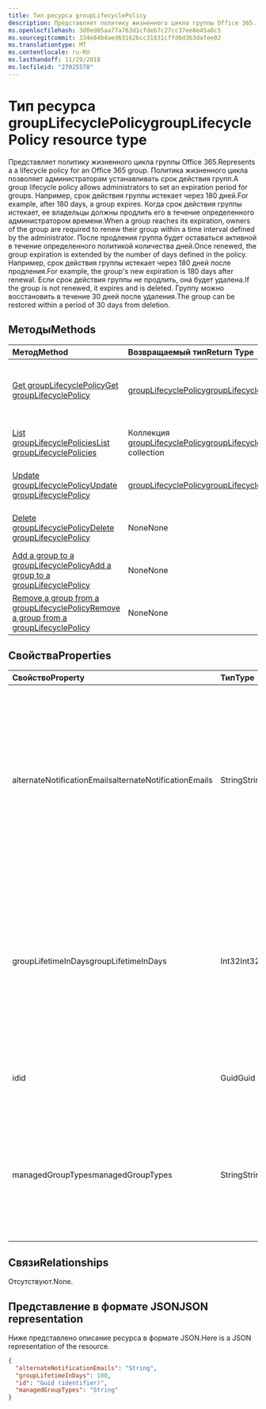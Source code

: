 ```yaml
---
title: Тип ресурса groupLifecyclePolicy
description: Представляет политику жизненного цикла группы Office 365. Политика жизненного цикла позволяет администраторам устанавливать срок действия групп. Например, срок действия группы истекает через 180 дней. Когда срок действия группы истекает, ее владельцы должны продлить его в течение определенного администратором времени. После продления группа будет оставаться активной в течение определенного политикой количества дней. Например, срок действия группы истекает через 180 дней после продления. Если срок действия группы не продлить, она будет удалена. Группу можно восстановить в течение 30 дней после удаления.
ms.openlocfilehash: 3d0ed05aa77a763d1cfdeb7c27cc37ee8e45a8c5
ms.sourcegitcommit: 334e84b4aed63162bcc31831cffd6d363dafee02
ms.translationtype: MT
ms.contentlocale: ru-RU
ms.lasthandoff: 11/29/2018
ms.locfileid: "27025578"
---
```

# <a name="grouplifecyclepolicy-resource-type"></a><span data-ttu-id="78f21-110">Тип ресурса groupLifecyclePolicy</span><span class="sxs-lookup"><span data-stu-id="78f21-110">groupLifecyclePolicy resource type</span></span>

<span data-ttu-id="78f21-111">Представляет политику жизненного цикла группы Office 365.</span><span class="sxs-lookup"><span data-stu-id="78f21-111">Represents a a lifecycle policy for an Office 365 group.</span></span> <span data-ttu-id="78f21-112">Политика жизненного цикла позволяет администраторам устанавливать срок действия групп.</span><span class="sxs-lookup"><span data-stu-id="78f21-112">A group lifecycle policy allows administrators to set an expiration period for groups.</span></span> <span data-ttu-id="78f21-113">Например, срок действия группы истекает через 180 дней.</span><span class="sxs-lookup"><span data-stu-id="78f21-113">For example, after 180 days, a group expires.</span></span> <span data-ttu-id="78f21-114">Когда срок действия группы истекает, ее владельцы должны продлить его в течение определенного администратором времени.</span><span class="sxs-lookup"><span data-stu-id="78f21-114">When a group reaches its expiration, owners of the group are required to renew their group within a time interval defined by the administrator.</span></span> <span data-ttu-id="78f21-115">После продления группа будет оставаться активной в течение определенного политикой количества дней.</span><span class="sxs-lookup"><span data-stu-id="78f21-115">Once renewed, the group expiration is extended by the number of days defined in the policy.</span></span> <span data-ttu-id="78f21-116">Например, срок действия группы истекает через 180 дней после продления.</span><span class="sxs-lookup"><span data-stu-id="78f21-116">For example, the group's new expiration is 180 days after renewal.</span></span> <span data-ttu-id="78f21-117">Если срок действия группы не продлить, она будет удалена.</span><span class="sxs-lookup"><span data-stu-id="78f21-117">If the group is not renewed, it expires and is deleted.</span></span> <span data-ttu-id="78f21-118">Группу можно восстановить в течение 30 дней после удаления.</span><span class="sxs-lookup"><span data-stu-id="78f21-118">The group can be restored within a period of 30 days from deletion.</span></span>

## <a name="methods"></a><span data-ttu-id="78f21-119">Методы</span><span class="sxs-lookup"><span data-stu-id="78f21-119">Methods</span></span>

| <span data-ttu-id="78f21-120">Метод</span><span class="sxs-lookup"><span data-stu-id="78f21-120">Method</span></span> | <span data-ttu-id="78f21-121">Возвращаемый тип</span><span class="sxs-lookup"><span data-stu-id="78f21-121">Return Type</span></span> | <span data-ttu-id="78f21-122">Описание</span><span class="sxs-lookup"><span data-stu-id="78f21-122">Description</span></span> |
|:---------------|:--------|:----------|
|[<span data-ttu-id="78f21-123">Get groupLifecyclePolicy</span><span class="sxs-lookup"><span data-stu-id="78f21-123">Get groupLifecyclePolicy</span></span>](../api/grouplifecyclepolicy-get.md) | [<span data-ttu-id="78f21-124">groupLifecyclePolicy</span><span class="sxs-lookup"><span data-stu-id="78f21-124">groupLifecyclePolicy</span></span>](grouplifecyclepolicy.md) |<span data-ttu-id="78f21-125">Чтение свойств и связей объекта groupLifecyclePolicy.</span><span class="sxs-lookup"><span data-stu-id="78f21-125">Read properties and relationships of a groupLifecyclePolicy object.</span></span>|
|[<span data-ttu-id="78f21-126">List groupLifecyclePolicies</span><span class="sxs-lookup"><span data-stu-id="78f21-126">List groupLifecyclePolicies</span></span>](../api/grouplifecyclepolicy-list.md) | <span data-ttu-id="78f21-127">Коллекция [groupLifecyclePolicy](grouplifecyclepolicy.md)</span><span class="sxs-lookup"><span data-stu-id="78f21-127">[groupLifecyclePolicy](grouplifecyclepolicy.md) collection</span></span> | <span data-ttu-id="78f21-128">Перечисление всех объектов groupLifecyclePolicy.</span><span class="sxs-lookup"><span data-stu-id="78f21-128">List all the groupLifecyclePolicies.</span></span> |
|[<span data-ttu-id="78f21-129">Update groupLifecyclePolicy</span><span class="sxs-lookup"><span data-stu-id="78f21-129">Update groupLifecyclePolicy</span></span>](../api/grouplifecyclepolicy-update.md) | [<span data-ttu-id="78f21-130">groupLifecyclePolicy</span><span class="sxs-lookup"><span data-stu-id="78f21-130">groupLifecyclePolicy</span></span>](grouplifecyclepolicy.md) | <span data-ttu-id="78f21-131">Обновление объекта groupLifecyclePolicy.</span><span class="sxs-lookup"><span data-stu-id="78f21-131">Update a groupLifecyclePolicy object.</span></span> |
|[<span data-ttu-id="78f21-132">Delete groupLifecyclePolicy</span><span class="sxs-lookup"><span data-stu-id="78f21-132">Delete groupLifecyclePolicy</span></span>](../api/grouplifecyclepolicy-delete.md) | <span data-ttu-id="78f21-133">None</span><span class="sxs-lookup"><span data-stu-id="78f21-133">None</span></span> | <span data-ttu-id="78f21-134">Удаление объекта groupLifecyclePolicy.</span><span class="sxs-lookup"><span data-stu-id="78f21-134">Delete a groupLifecyclePolicy object.</span></span> |
|[<span data-ttu-id="78f21-135">Add a group to a groupLifecyclePolicy</span><span class="sxs-lookup"><span data-stu-id="78f21-135">Add a group to a groupLifecyclePolicy</span></span>](../api/grouplifecyclepolicy-addgroup.md)|<span data-ttu-id="78f21-136">None</span><span class="sxs-lookup"><span data-stu-id="78f21-136">None</span></span>| <span data-ttu-id="78f21-137">Добавление группы в политику жизненного цикла.</span><span class="sxs-lookup"><span data-stu-id="78f21-137">Add a group to a lifecycle policy</span></span> |
|[<span data-ttu-id="78f21-138">Remove a group from a groupLifecyclePolicy</span><span class="sxs-lookup"><span data-stu-id="78f21-138">Remove a group from a groupLifecyclePolicy</span></span>](../api/grouplifecyclepolicy-removegroup.md)|<span data-ttu-id="78f21-139">None</span><span class="sxs-lookup"><span data-stu-id="78f21-139">None</span></span>| <span data-ttu-id="78f21-140">Удаление группы из политики жизненного цикла.</span><span class="sxs-lookup"><span data-stu-id="78f21-140">Remove a group to a lifecycle policy.</span></span> |

## <a name="properties"></a><span data-ttu-id="78f21-141">Свойства</span><span class="sxs-lookup"><span data-stu-id="78f21-141">Properties</span></span>

| <span data-ttu-id="78f21-142">Свойство</span><span class="sxs-lookup"><span data-stu-id="78f21-142">Property</span></span> | <span data-ttu-id="78f21-143">Тип</span><span class="sxs-lookup"><span data-stu-id="78f21-143">Type</span></span> | <span data-ttu-id="78f21-144">Описание</span><span class="sxs-lookup"><span data-stu-id="78f21-144">Description</span></span> |
|:---------------|:--------|:----------|
|<span data-ttu-id="78f21-145">alternateNotificationEmails</span><span class="sxs-lookup"><span data-stu-id="78f21-145">alternateNotificationEmails</span></span>|<span data-ttu-id="78f21-146">String</span><span class="sxs-lookup"><span data-stu-id="78f21-146">String</span></span>| <span data-ttu-id="78f21-147">Список адресов электронной почты для отправки уведомлений о группах без владельцев.</span><span class="sxs-lookup"><span data-stu-id="78f21-147">List of email address to send notifications for groups without owners.</span></span> <span data-ttu-id="78f21-148">Можно указать несколько адресов электронной почты, разделив их точкой с запятой.</span><span class="sxs-lookup"><span data-stu-id="78f21-148">Multiple email address can be defined by separating email address with a semicolon.</span></span> |
|<span data-ttu-id="78f21-149">groupLifetimeInDays</span><span class="sxs-lookup"><span data-stu-id="78f21-149">groupLifetimeInDays</span></span>|<span data-ttu-id="78f21-150">Int32</span><span class="sxs-lookup"><span data-stu-id="78f21-150">Int32</span></span>| <span data-ttu-id="78f21-151">Количество дней до истечения срока действия группы.</span><span class="sxs-lookup"><span data-stu-id="78f21-151">Number of days before a group expires and needs to be renewed.</span></span> <span data-ttu-id="78f21-152">После продления группа будет оставаться активной в течение указанного количества дней.</span><span class="sxs-lookup"><span data-stu-id="78f21-152">Once renewed, the group expiration is extended by the number of days defined.</span></span> |
|<span data-ttu-id="78f21-153">id</span><span class="sxs-lookup"><span data-stu-id="78f21-153">id</span></span>|<span data-ttu-id="78f21-154">Guid</span><span class="sxs-lookup"><span data-stu-id="78f21-154">Guid</span></span>| <span data-ttu-id="78f21-155">Уникальный идентификатор политики.</span><span class="sxs-lookup"><span data-stu-id="78f21-155">A unique identifier for a policy.</span></span> <span data-ttu-id="78f21-156">Только для чтения.</span><span class="sxs-lookup"><span data-stu-id="78f21-156">Read-only.</span></span>|
|<span data-ttu-id="78f21-157">managedGroupTypes</span><span class="sxs-lookup"><span data-stu-id="78f21-157">managedGroupTypes</span></span>|<span data-ttu-id="78f21-158">String</span><span class="sxs-lookup"><span data-stu-id="78f21-158">String</span></span>| <span data-ttu-id="78f21-159">Тип группы, к которому применяется политика истечения срока действия.</span><span class="sxs-lookup"><span data-stu-id="78f21-159">The group type for which the expiration policy applies.</span></span> <span data-ttu-id="78f21-160">Возможные значения — **All**, **Selected** и **None**.</span><span class="sxs-lookup"><span data-stu-id="78f21-160">Possible values are **All**, **Selected** or **None**.</span></span> |

## <a name="relationships"></a><span data-ttu-id="78f21-161">Связи</span><span class="sxs-lookup"><span data-stu-id="78f21-161">Relationships</span></span>

<span data-ttu-id="78f21-162">Отсутствуют.</span><span class="sxs-lookup"><span data-stu-id="78f21-162">None.</span></span>

## <a name="json-representation"></a><span data-ttu-id="78f21-163">Представление в формате JSON</span><span class="sxs-lookup"><span data-stu-id="78f21-163">JSON representation</span></span>

<span data-ttu-id="78f21-164">Ниже представлено описание ресурса в формате JSON.</span><span class="sxs-lookup"><span data-stu-id="78f21-164">Here is a JSON representation of the resource.</span></span>

<!--{
  "blockType": "resource",
  "optionalProperties": [],
  "keyProperty": "id",
  "baseType": "microsoft.graph.entity",
  "@odata.type": "microsoft.graph.groupLifecyclePolicy"
}-->

```json
{
  "alternateNotificationEmails": "String",
  "groupLifetimeInDays": 180,
  "id": "Guid (identifier)",
  "managedGroupTypes": "String"
}

```

<!-- uuid: 8fcb5dbc-d5aa-4681-8e31-b001d5168d79
2015-10-25 14:57:30 UTC -->
<!-- {
  "type": "#page.annotation",
  "description": "groupLifecyclePolicy resource",
  "keywords": "",
  "section": "documentation",
  "tocPath": ""
}-->